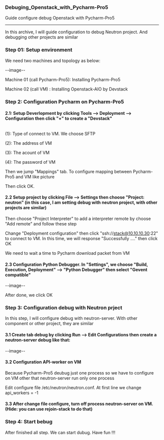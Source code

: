 ### Debuging_Openstack_with_Pycharm-Pro5
Guide configure debug Openstack with Pycharm-Pro5

-----

In this archive, I will guide configuration to debug Neutron project. And debugging other projects are similar

### Step 01: Setup environment


We need two machines and topology as below:

--image--

Machine 01 (call Pycharm-Pro5): Installing Pycharm-Pro5

Machine 02 (call VM) : Installing Openstack-AIO by Devstack

### Step 2: Configuration Pycharm on Pycharm-Pro5

#### 2.1: Setup Deverlopment by clicking Tools --> Deployment --> Configuration then click "+" to create a "Devstack"

<img class="image__pic js-image-pic" src="http://i.imgur.com/mQohhvJ.png" alt="" id="screenshot-image">

(1): Type of connect to VM. We choose SFTP

(2): The address of VM

(3): The acount of VM

(4): The password of VM

Then we jump "Mappings" tab. To configure mapping between Pycharm-Pro5 and VM like picture


Then click OK.

#### 2.2 Setup project by clicking File --> Settings then choose "Project: neutron" (in this case, I am setting debug with neutron project, with other projects are similar)


Then choose "Project Interpreter" to add a interpreter remote by choose "Add remote" and follow these step


Change "Deployment configuration" then click "ssh://stack@10.10.10.30:22" to connect to VM. In this time, we will response "Successfully ...." then click OK


We need to wait a time to Pycharm download packet from VM


#### 2.3 Configuration Python Debugger. In "Settings", we choose "Build, Execution, Deployment" --> "Python Debugger" then select "Gevent compatible"

--image--


After done, we click OK

### Step 3: Configuration debug with Neutron prject

In this step, I will configure debug with neutron-server. With other component or other project, they are similar

#### 3.1 Create tab debug by clicking Run --> Edit Configurations then create a neutron-server debug like that:

--image--


#### 3.2 Configuration API-worker on VM

Because Pycharm-Pro5 deubug just one process so we have to configure on VM other that neutron-server run only one process

Edit configure file /etc/neutron/neutron.conf. At first line we change api_workers = -1

#### 3.3 After change file configure, turn off process neutron-server on VM. (Hide: you can use rejoin-stack to do that)

### Step 4: Start bebug

After finished all step. We can start dubug. Have fun !!!
